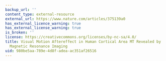 ```yaml
---
backup_url: ''
content_type: external-resource
external_url: https://www.nature.com/articles/375139a0
has_external_licence_warning: true
has_external_license_warning: true
is_broken: ''
license: https://creativecommons.org/licenses/by-nc-sa/4.0/
title: Visual Motion Aftereffect in Human Cortical Area MT Revealed by Functional
  Magnetic Resonance Imaging
uid: 980be5aa-789e-4d8f-adea-ac351af26516
---
```

